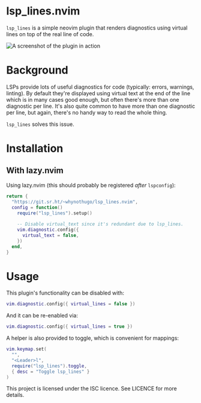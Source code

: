 # lsp_lines.nvim

`lsp_lines` is a simple neovim plugin that renders diagnostics using virtual
lines on top of the real line of code.

![A screenshot of the plugin in action](screenshot.png)

# Background

LSPs provide lots of useful diagnostics for code (typically: errors, warnings,
linting). By default they're displayed using virtual text at the end of the
line which is in many cases good enough, but often there's more than one
diagnostic per line. It's also quite common to have more than one diagnostic
per line, but again, there's no handy way to read the whole thing.

`lsp_lines` solves this issue.

# Installation

## With lazy.nvim

Using lazy.nvim (this should probably be registered _after_ `lspconfig`):

```lua
return {
  "https://git.sr.ht/~whynothugo/lsp_lines.nvim",
  config = function()
    require("lsp_lines").setup()
    
    -- Disable virtual_text since it's redundant due to lsp_lines.
    vim.diagnostic.config({
      virtual_text = false,
    })
  end,
}
```

# Usage

This plugin's functionality can be disabled with:

```lua
vim.diagnostic.config({ virtual_lines = false })
```

And it can be re-enabled via:

```lua
vim.diagnostic.config({ virtual_lines = true })
```

A helper is also provided to toggle, which is convenient for mappings:

```lua
vim.keymap.set(
  "",
  "<Leader>l",
  require("lsp_lines").toggle,
  { desc = "Toggle lsp_lines" }
)
```

This project is licensed under the ISC licence. See LICENCE for more details.
